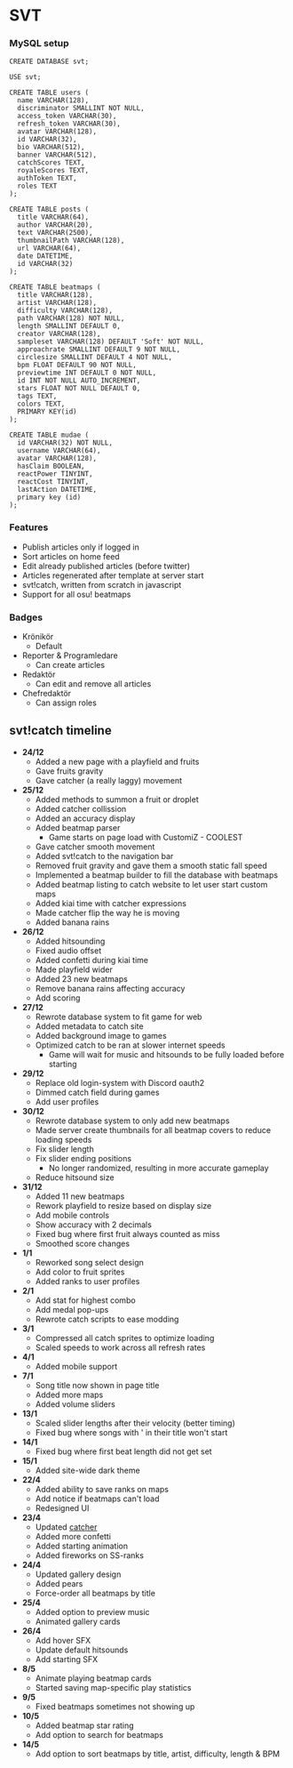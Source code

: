 # SVT

### MySQL setup

```
CREATE DATABASE svt;

USE svt;

CREATE TABLE users (
  name VARCHAR(128), 
  discriminator SMALLINT NOT NULL, 
  access_token VARCHAR(30), 
  refresh_token VARCHAR(30), 
  avatar VARCHAR(128), 
  id VARCHAR(32), 
  bio VARCHAR(512),
  banner VARCHAR(512), 
  catchScores TEXT, 
  royaleScores TEXT, 
  authToken TEXT, 
  roles TEXT
);

CREATE TABLE posts (
  title VARCHAR(64), 
  author VARCHAR(20), 
  text VARCHAR(2500), 
  thumbnailPath VARCHAR(128), 
  url VARCHAR(64), 
  date DATETIME, 
  id VARCHAR(32)
);

CREATE TABLE beatmaps (
  title VARCHAR(128), 
  artist VARCHAR(128), 
  difficulty VARCHAR(128), 
  path VARCHAR(128) NOT NULL, 
  length SMALLINT DEFAULT 0, 
  creator VARCHAR(128), 
  sampleset VARCHAR(128) DEFAULT 'Soft' NOT NULL, 
  approachrate SMALLINT DEFAULT 9 NOT NULL,
  circlesize SMALLINT DEFAULT 4 NOT NULL,
  bpm FLOAT DEFAULT 90 NOT NULL,
  previewtime INT DEFAULT 0 NOT NULL,
  id INT NOT NULL AUTO_INCREMENT,
  stars FLOAT NOT NULL DEFAULT 0,
  tags TEXT,
  colors TEXT,
  PRIMARY KEY(id)
);

CREATE TABLE mudae (
  id VARCHAR(32) NOT NULL,
  username VARCHAR(64), 
  avatar VARCHAR(128), 
  hasClaim BOOLEAN, 
  reactPower TINYINT, 
  reactCost TINYINT, 
  lastAction DATETIME, 
  primary key (id)
);
```

### Features

- Publish articles only if logged in
- Sort articles on home feed
- Edit already published articles (before twitter)
- Articles regenerated after template at server start
- svt!catch, written from scratch in javascript
- Support for all osu! beatmaps

### Badges

- Krönikör
  - Default
- Reporter & Programledare
  - Can create articles
- Redaktör
  - Can edit and remove all articles
- Chefredaktör 
  - Can assign roles

    

    

## svt!catch timeline

- **24/12**
  - Added a new page with a playfield and fruits
  - Gave fruits gravity
  - Gave catcher (a really laggy) movement
- **25/12**
  - Added methods to summon a fruit or droplet
  - Added catcher collission
  - Added an accuracy display
  - Added beatmap parser
    - Game starts on page load with CustomiZ - COOLEST
  - Gave catcher smooth movement
  - Added svt!catch to the navigation bar
  - Removed fruit gravity and gave them a smooth static fall speed
  - Implemented a beatmap builder to fill the database with beatmaps
  - Added beatmap listing to catch website to let user start custom maps
  - Added kiai time with catcher expressions
  - Made catcher flip the way he is moving
  - Added banana rains
- **26/12**
  - Added hitsounding
  - Fixed audio offset
  - Added confetti during kiai time
  - Made playfield wider
  - Added 23 new beatmaps
  - Remove banana rains affecting accuracy
  - Add scoring
- **27/12**
  - Rewrote database system to fit game for web
  - Added metadata to catch site
  - Added background image to games
  - Optimized catch to be ran at slower internet speeds
    - Game will wait for music and hitsounds to be fully loaded before starting
- **29/12**
  - Replace old login-system with Discord oauth2
  - Dimmed catch field during games
  - Add user profiles
- **30/12**
  - Rewrote database system to only add new beatmaps
  - Made server create thumbnails for all beatmap covers to reduce loading speeds
  - Fix slider length
  - Fix slider ending positions
    - No longer randomized, resulting in more accurate gameplay
  - Reduce hitsound size
- **31/12**
  - Added 11 new beatmaps
  - Rework playfield to resize based on display size
  - Add mobile controls
  - Show accuracy with 2 decimals
  - Fixed bug where first fruit always counted as miss
  - Smoothed score changes 
- **1/1**
  - Reworked song select design
  - Add color to fruit sprites
  - Added ranks to user profiles
- **2/1**
  - Add stat for highest combo
  - Add medal pop-ups
  - Rewrote catch scripts to ease modding
- **3/1**
  - Compressed all catch sprites to optimize loading
  - Scaled speeds to work across all refresh rates
- **4/1**
  - Added mobile support
- **7/1**
  - Song title now shown in page title
  - Added more maps
  - Added volume sliders 
- **13/1**
  - Scaled slider lengths after their velocity (better timing)
  - Fixed bug where songs with ' in their title won't start
- **14/1**
  - Fixed bug where first beat length did not get set
- **15/1**
  - Added site-wide dark theme
- **22/4**
  - Added ability to save ranks on maps
  - Add notice if beatmaps can't load
  - Redesigned UI
- **23/4**
  - Updated [catcher](https://i.imgur.com/iwzwSxg.png) 
  - Added more confetti
  - Added starting animation
  - Added fireworks on SS-ranks
- **24/4**
  - Updated gallery design
  - Added pears 
  - Force-order all beatmaps by title
- **25/4**
  - Added option to preview music
  - Animated gallery cards
- **26/4**
  - Add hover SFX
  - Update default hitsounds
  - Add starting SFX
- **8/5**
  - Animate playing beatmap cards
  - Started saving map-specific play statistics
- **9/5**
  - Fixed beatmaps sometimes not showing up
- **10/5**
  - Added beatmap star rating
  - Add option to search for beatmaps
- **14/5**
  - Add option to sort beatmaps by title, artist, difficulty, length & BPM